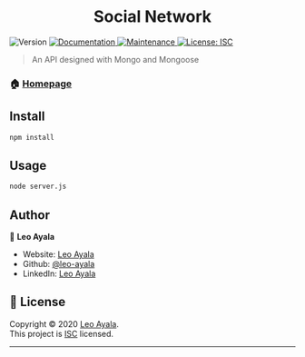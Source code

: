 <h1 align="center">Social Network </h1>
<p>
  <img alt="Version" src="https://img.shields.io/badge/version-1.0.0-blue.svg?cacheSeconds=2592000" />
  <a href=" " target="_blank">
    <img alt="Documentation" src="https://img.shields.io/badge/documentation-yes-brightgreen.svg" />
  </a>
  <a href="https://github.com/leo-ayala/Social-Network/graphs/commit-activity" target="_blank">
    <img alt="Maintenance" src="https://img.shields.io/badge/Maintained%3F-yes-green.svg" />
  </a>
  <a href="https://github.com/leo-ayala/Social-Network/blob/master/LICENSE" target="_blank">
    <img alt="License: ISC" src="https://img.shields.io/github/license/leo-ayala/Social Network" />
  </a>
</p>

> An API designed with Mongo and Mongoose

### 🏠 [Homepage](https://github.com/leo-ayala/Social-Network#readme)



## Install

```sh
npm install
```

## Usage

```sh
node server.js
```

## Author

👤 **Leo Ayala**

* Website: [Leo Ayala](https://leo-ayala.github.io/Portfolio/)
* Github: [@leo-ayala](https://github.com/leo-ayala)
* LinkedIn: [Leo Ayala](https://linkedin.com/in/https:\/\/www.linkedin.com\/in\/leo-ayala-36b333l58\/)


## 📝 License

Copyright © 2020 [Leo Ayala](https://github.com/leo-ayala).<br />
This project is [ISC](https://github.com/leo-ayala/Social-Network/blob/master/LICENSE) licensed.

***

